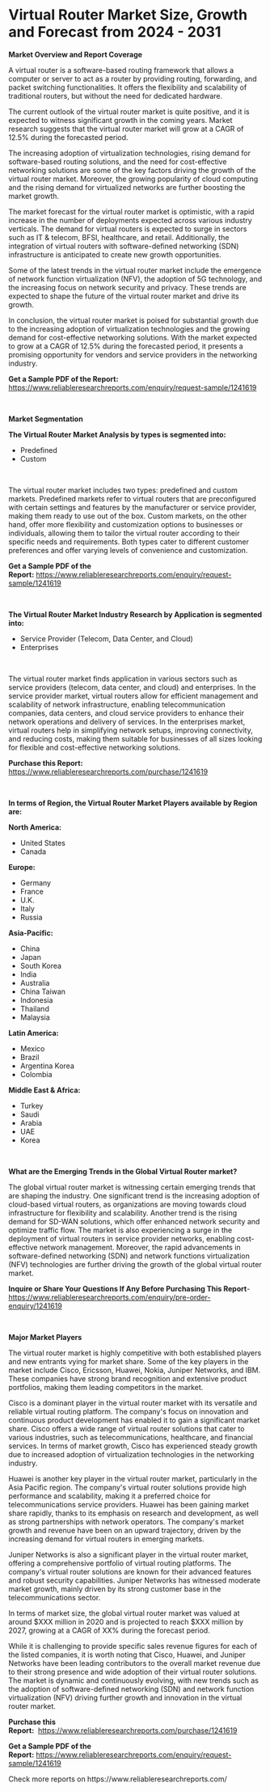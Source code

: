 <p><h1>Virtual Router Market Size, Growth and Forecast from 2024 - 2031</h1></p><p><strong>Market Overview and Report Coverage</strong></p>
<p><p>A virtual router is a software-based routing framework that allows a computer or server to act as a router by providing routing, forwarding, and packet switching functionalities. It offers the flexibility and scalability of traditional routers, but without the need for dedicated hardware.</p><p>The current outlook of the virtual router market is quite positive, and it is expected to witness significant growth in the coming years. Market research suggests that the virtual router market will grow at a CAGR of 12.5% during the forecasted period.</p><p>The increasing adoption of virtualization technologies, rising demand for software-based routing solutions, and the need for cost-effective networking solutions are some of the key factors driving the growth of the virtual router market. Moreover, the growing popularity of cloud computing and the rising demand for virtualized networks are further boosting the market growth.</p><p>The market forecast for the virtual router market is optimistic, with a rapid increase in the number of deployments expected across various industry verticals. The demand for virtual routers is expected to surge in sectors such as IT & telecom, BFSI, healthcare, and retail. Additionally, the integration of virtual routers with software-defined networking (SDN) infrastructure is anticipated to create new growth opportunities.</p><p>Some of the latest trends in the virtual router market include the emergence of network function virtualization (NFV), the adoption of 5G technology, and the increasing focus on network security and privacy. These trends are expected to shape the future of the virtual router market and drive its growth.</p><p>In conclusion, the virtual router market is poised for substantial growth due to the increasing adoption of virtualization technologies and the growing demand for cost-effective networking solutions. With the market expected to grow at a CAGR of 12.5% during the forecasted period, it presents a promising opportunity for vendors and service providers in the networking industry.</p></p>
<p><strong>Get a Sample PDF of the Report:</strong> <a href="https://www.reliableresearchreports.com/enquiry/request-sample/1241619">https://www.reliableresearchreports.com/enquiry/request-sample/1241619</a></p>
<p>&nbsp;</p>
<p><strong>Market Segmentation</strong></p>
<p><strong>The Virtual Router Market Analysis by types is segmented into:</strong></p>
<p><ul><li>Predefined</li><li>Custom</li></ul></p>
<p>&nbsp;</p>
<p><p>The virtual router market includes two types: predefined and custom markets. Predefined markets refer to virtual routers that are preconfigured with certain settings and features by the manufacturer or service provider, making them ready to use out of the box. Custom markets, on the other hand, offer more flexibility and customization options to businesses or individuals, allowing them to tailor the virtual router according to their specific needs and requirements. Both types cater to different customer preferences and offer varying levels of convenience and customization.</p></p>
<p><strong>Get a Sample PDF of the Report:</strong>&nbsp;<a href="https://www.reliableresearchreports.com/enquiry/request-sample/1241619">https://www.reliableresearchreports.com/enquiry/request-sample/1241619</a></p>
<p>&nbsp;</p>
<p><strong>The Virtual Router Market Industry Research by Application is segmented into:</strong></p>
<p><ul><li>Service Provider (Telecom, Data Center, and Cloud)</li><li>Enterprises</li></ul></p>
<p>&nbsp;</p>
<p><p>The virtual router market finds application in various sectors such as service providers (telecom, data center, and cloud) and enterprises. In the service provider market, virtual routers allow for efficient management and scalability of network infrastructure, enabling telecommunication companies, data centers, and cloud service providers to enhance their network operations and delivery of services. In the enterprises market, virtual routers help in simplifying network setups, improving connectivity, and reducing costs, making them suitable for businesses of all sizes looking for flexible and cost-effective networking solutions.</p></p>
<p><strong>Purchase this Report:</strong>&nbsp; <a href="https://www.reliableresearchreports.com/purchase/1241619">https://www.reliableresearchreports.com/purchase/1241619</a></p>
<p>&nbsp;</p>
<p><strong>In terms of Region, the Virtual Router Market Players available by Region are:</strong></p>
<p>
    <p> <strong> North America: </strong>
        <ul>
            <li>United States</li>
            <li>Canada</li>
        </ul>
        </p> 
    <p> <strong> Europe: </strong>
        <ul>
            <li>Germany</li>
            <li>France</li>
            <li>U.K.</li>
            <li>Italy</li>
            <li>Russia</li>
        </ul>
        </p> 
    <p> <strong> Asia-Pacific: </strong>
        <ul>
            <li>China</li>
            <li>Japan</li>
            <li>South Korea</li>
            <li>India</li>
            <li>Australia</li>
            <li>China Taiwan</li>
            <li>Indonesia</li>
            <li>Thailand</li>
            <li>Malaysia</li>
        </ul>
        </p> 
    <p> <strong> Latin America: </strong>
        <ul>
            <li>Mexico</li>
            <li>Brazil</li>
            <li>Argentina Korea</li>
            <li>Colombia</li>
        </ul>
        </p> 
    <p> <strong> Middle East & Africa: </strong>
        <ul>
            <li>Turkey</li>
            <li>Saudi</li>
            <li>Arabia</li>
            <li>UAE</li>
            <li>Korea</li>
        </ul>
    </p>
    </p>
<p>&nbsp;</p>
<p><strong>What are the Emerging Trends in the Global Virtual Router market?</strong></p>
<p><p>The global virtual router market is witnessing certain emerging trends that are shaping the industry. One significant trend is the increasing adoption of cloud-based virtual routers, as organizations are moving towards cloud infrastructure for flexibility and scalability. Another trend is the rising demand for SD-WAN solutions, which offer enhanced network security and optimize traffic flow. The market is also experiencing a surge in the deployment of virtual routers in service provider networks, enabling cost-effective network management. Moreover, the rapid advancements in software-defined networking (SDN) and network functions virtualization (NFV) technologies are further driving the growth of the global virtual router market.</p></p>
<p><strong>Inquire or Share Your Questions If Any Before Purchasing This Report</strong>- <a href="https://www.reliableresearchreports.com/enquiry/pre-order-enquiry/1241619">https://www.reliableresearchreports.com/enquiry/pre-order-enquiry/1241619</a></p>
<p>&nbsp;</p>
<p><strong>Major Market Players</strong></p>
<p><p>The virtual router market is highly competitive with both established players and new entrants vying for market share. Some of the key players in the market include Cisco, Ericsson, Huawei, Nokia, Juniper Networks, and IBM. These companies have strong brand recognition and extensive product portfolios, making them leading competitors in the market.</p><p>Cisco is a dominant player in the virtual router market with its versatile and reliable virtual routing platform. The company's focus on innovation and continuous product development has enabled it to gain a significant market share. Cisco offers a wide range of virtual router solutions that cater to various industries, such as telecommunications, healthcare, and financial services. In terms of market growth, Cisco has experienced steady growth due to increased adoption of virtualization technologies in the networking industry.</p><p>Huawei is another key player in the virtual router market, particularly in the Asia Pacific region. The company's virtual router solutions provide high performance and scalability, making it a preferred choice for telecommunications service providers. Huawei has been gaining market share rapidly, thanks to its emphasis on research and development, as well as strong partnerships with network operators. The company's market growth and revenue have been on an upward trajectory, driven by the increasing demand for virtual routers in emerging markets.</p><p>Juniper Networks is also a significant player in the virtual router market, offering a comprehensive portfolio of virtual routing platforms. The company's virtual router solutions are known for their advanced features and robust security capabilities. Juniper Networks has witnessed moderate market growth, mainly driven by its strong customer base in the telecommunications sector.</p><p>In terms of market size, the global virtual router market was valued at around $XXX million in 2020 and is projected to reach $XXX million by 2027, growing at a CAGR of XX% during the forecast period.</p><p>While it is challenging to provide specific sales revenue figures for each of the listed companies, it is worth noting that Cisco, Huawei, and Juniper Networks have been leading contributors to the overall market revenue due to their strong presence and wide adoption of their virtual router solutions. The market is dynamic and continuously evolving, with new trends such as the adoption of software-defined networking (SDN) and network function virtualization (NFV) driving further growth and innovation in the virtual router market.</p></p>
<p><strong>Purchase this Report:</strong>&nbsp;&nbsp;<a href="https://www.reliableresearchreports.com/purchase/1241619">https://www.reliableresearchreports.com/purchase/1241619</a></p>
<p></p>
<p><strong>Get a Sample PDF of the Report:</strong>&nbsp;<a href="https://www.reliableresearchreports.com/enquiry/request-sample/1241619">https://www.reliableresearchreports.com/enquiry/request-sample/1241619</a></p>
<p>Check more reports on https://www.reliableresearchreports.com/</p>